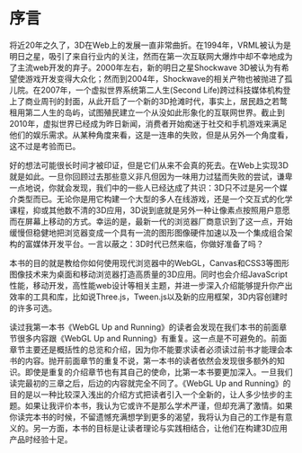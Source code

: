# 序言

将近20年之久了，3D在Web上的发展一直非常曲折。在1994年，VRML被认为是明日之星，吸引了来自行业内的关注，然而在第一次互联网大爆炸中却不幸地成为了主流web开发的弃子。2000年左右，新的明日之星Shockwave 3D被认为有希望使游戏开发变得大众化；然而到2004年，Shockwave的相关产物也被抛进了孤儿院。在2007年，一个虚拟世界系统第二人生(Second Life)跨过科技媒体机构登上了商业周刊的封面，从此开启了一个新的3D抢滩时代，事实上，居民趋之若鹜租用第二人生的岛屿，试图殖民建立一个从没如此形象化的互联网世界。截止到2010年，虚拟世界已经成为昨日新闻，消费者开始痴迷于社交和手机游戏来满足他们的娱乐需求。从某种角度来看，这是一连串的失败，但是从另外一个角度看，这不过是考验而已。

好的想法可能很长时间才被印证，但是它们从来不会真的死去。在Web上实现3D就是如此。一旦你回顾过去那些意义非凡但因为一味用力过猛而失败的尝试，谦卑一点地说，你就会发现，我们中的一些人已经达成了共识：3D只不过是另一个媒介类型而已。无论你是用它构建一个大型的多人在线游戏，还是一个交互式的化学课程，抑或其他数不清的3D应用，3D说到底就是另外一种让像素点按照用户意愿而在屏幕上移动的方式。幸运的是，最新一代的浏览器厂商意识到了这一点，开始缓慢但稳健地把浏览器变成一个具有一流的图形图像硬件加速以及一个集成组合架构的富媒体开发平台。一言以蔽之：3D时代已然来临，你做好准备了吗？

本书的目的就是教给你如何使用现代浏览器中的WebGL，Canvas和CSS3等图形图像技术来为桌面和移动浏览器打造高质量的3D应用。同时也会介绍JavaScript性能，移动开发，高性能web设计等相关主题，并进一步深入介绍能够提升你产出效率的工具和库，比如说Three.js，Tween.js以及新的应用框架，3D内容创建时的许多可选。

读过我第一本书《WebGL Up and Running》的读者会发现在我们本书的前面章节很多内容跟《WebGL Up and Running》有重复。这一点是不可避免的。前面章节主要还是概括性的总览和介绍，因为你不能要求读者必须读过前书才能理会本书的内容。抛开前面章节的重复不说，第一本书的读者依然会发现很多额外的知识。即使是重复的介绍章节也有其自己的使命，比第一本书要更加深入。一旦我们读完最初的三章之后，后边的内容就完全不同了。《WebGL Up and Running》的目的是以一种比较深入浅出的介绍方式把读者引入一个全新的，让人多少怯步的主题。如果让我评价本书，我认为它或许不是那么学术严谨，但却充满了激情。如果你读完本书的时候，不留遗憾充满想学到更多的渴望，我将认为自己的工作是有意义的。另一方面，本书的目标是让读者理论与实践相结合，让他们在构建3D应用产品时经验十足。

